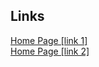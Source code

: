 ## Links

<a href="https://pet-react-chat-1.web.app">Home Page [link 1]</a> \
<a href="https://pet-react-chat-1.firebaseapp.com">Home Page [link 2]</a>
